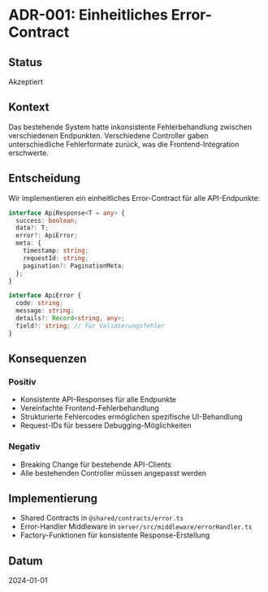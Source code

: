# ADR-001: Einheitliches Error-Contract

## Status
Akzeptiert

## Kontext
Das bestehende System hatte inkonsistente Fehlerbehandlung zwischen verschiedenen Endpunkten. Verschiedene Controller gaben unterschiedliche Fehlerformate zurück, was die Frontend-Integration erschwerte.

## Entscheidung
Wir implementieren ein einheitliches Error-Contract für alle API-Endpunkte:

```typescript
interface ApiResponse<T = any> {
  success: boolean;
  data?: T;
  error?: ApiError;
  meta: {
    timestamp: string;
    requestId: string;
    pagination?: PaginationMeta;
  };
}

interface ApiError {
  code: string;
  message: string;
  details?: Record<string, any>;
  field?: string; // Für Validierungsfehler
}
```

## Konsequenzen

### Positiv
- Konsistente API-Responses für alle Endpunkte
- Vereinfachte Frontend-Fehlerbehandlung
- Strukturierte Fehlercodes ermöglichen spezifische UI-Behandlung
- Request-IDs für bessere Debugging-Möglichkeiten

### Negativ
- Breaking Change für bestehende API-Clients
- Alle bestehenden Controller müssen angepasst werden

## Implementierung
- Shared Contracts in `@shared/contracts/error.ts`
- Error-Handler Middleware in `server/src/middleware/errorHandler.ts`
- Factory-Funktionen für konsistente Response-Erstellung

## Datum
2024-01-01
